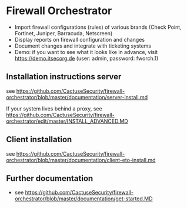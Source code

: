 # Firewall Orchestrator

- Import firewall configurations (rules) of various brands (Check Point, Fortinet, Juniper, Barracuda, Netscreen)
- Display reports on firewall configuration and changes
- Document changes and integrate with ticketing systems
- Demo: if you want to see what it looks like in advance, visit https://demo.itsecorg.de (user: admin, password: fworch.1)

## Installation instructions server

see https://github.com/CactuseSecurity/firewall-orchestrator/blob/master/documentation/server-install.md

If your system lives behind a proxy, see https://github.com/CactuseSecurity/firewall-orchestrator/edit/master/INSTALL_ADVANCED.MD

##  Client installation 
see https://github.com/CactuseSecurity/firewall-orchestrator/blob/master/documentation/client-eto-install.md

## Further documentation
- see https://github.com/CactuseSecurity/firewall-orchestrator/blob/master/documentation/get-started.MD
